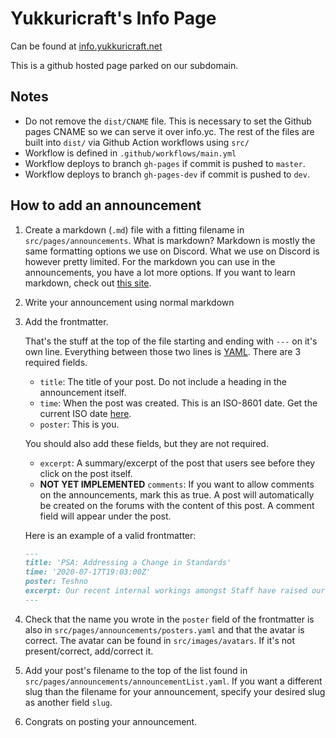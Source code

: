 # Yukkuricraft's Info Page
Can be found at [info.yukkuricraft.net](https://info.yukkuricraft.net)

This is a github hosted page parked on our subdomain.

## Notes
- Do not remove the `dist/CNAME` file. This is necessary to set the Github pages CNAME so we can serve it over info.yc. The rest of the files are built into `dist/` via Github Action workflows using `src/`
- Workflow is defined in `.github/workflows/main.yml`
- Workflow deploys to branch `gh-pages` if commit is pushed to `master`.
- Workflow deploys to branch `gh-pages-dev` if commit is pushed to `dev`.

## How to add an announcement
1. Create a markdown (`.md`) file with a fitting filename in `src/pages/announcements`.
   What is markdown? Markdown is mostly the same formatting options we use on Discord.
   What we use on Discord is however pretty limited. For the markdown you can use 
   in the announcements, you have a lot more options. If you want to learn markdown, 
   check out [this site](https://www.markdowntutorial.com/).
2. Write your announcement using normal markdown
3. Add the frontmatter.

   That's the stuff at the top of the file starting and ending with `---` on it's own line.
   Everything between those two lines is 
   [YAML](https://rollout.io/blog/yaml-tutorial-everything-you-need-get-started/). 
   There are 3 required fields. 
   * `title`: The title of your post. Do not include a heading in the announcement itself.
   * `time`: When the post was created. This is an ISO-8601 date. Get the current 
     ISO date [here](https://greenwichmeantime.com/articles/clocks/iso/).
   * `poster`: This is you.
   
   You should also add these fields, but they are not required.
   * `excerpt`: A summary/excerpt of the post that users see before they click on the post itself.
   * **NOT YET IMPLEMENTED** `comments`: If you want to allow comments on the announcements,
     mark this as true. A post will automatically be created on the forums with the content
     of this post. A comment field will appear under the post.
     
   Here is an example of a valid frontmatter:
   ```md
   ---
   title: 'PSA: Addressing a Change in Standards'
   time: '2020-07-17T19:03:00Z'
   poster: Teshno
   excerpt: Our recent internal workings amongst Staff have raised our standards, both for ourselves and for the community.
   ---
   ```

4. Check that the name you wrote in the `poster` field of the frontmatter 
   is also in `src/pages/announcements/posters.yaml` and that the avatar is correct. 
   The avatar can be found in `src/images/avatars`. If it's not present/correct, 
   add/correct it.
6. Add your post's filename to the top of the list found 
   in `src/pages/announcements/announcementList.yaml`. If you want a different slug 
   than the filename for your announcement, specify your desired slug as another field `slug`.
7. Congrats on posting your announcement.
